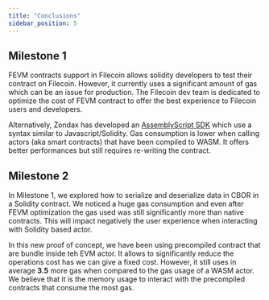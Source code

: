 ```yaml
---
title: "Conclusions"
sidebar_position: 5
---
```


## Milestone 1

FEVM contracts support in Filecoin allows solidity developers to test their contract on Filecoin. However, it currently uses a significant amount of gas which can be an issue for production. The Filecoin dev team is dedicated to optimize the cost of FEVM contract to offer the best experience to Filecoin users and developers.

Alternatively, Zondax has developed an [AssemblyScript SDK](https://github.com/Zondax/fvm-as-sdk/) which use a syntax similar to Javascript/Solidity. Gas consumption is lower when calling actors (aka smart contracts) that have been compiled to WASM. It offers better performances but still requires re-writing the contract.

## Milestone 2
In Milestone 1, we explored how to serialize and deserialize data in CBOR in a Solidity contract. We noticed a huge gas consumption and even after FEVM optimization the gas used was still significantly more than native contracts. This will impact negatively the user experience when interacting with Solidity based actor.

In this new proof of concept, we have been using precompiled contract that are bundle inside teh EVM actor. It allows to significantly reduce the operations cost has we can give a fixed cost. However, it still uses in average **3.5** more gas when compared to the gas usage of a WASM actor. We believe that it is the memory usage to interact with the precompiled contracts that consume the most gas.
